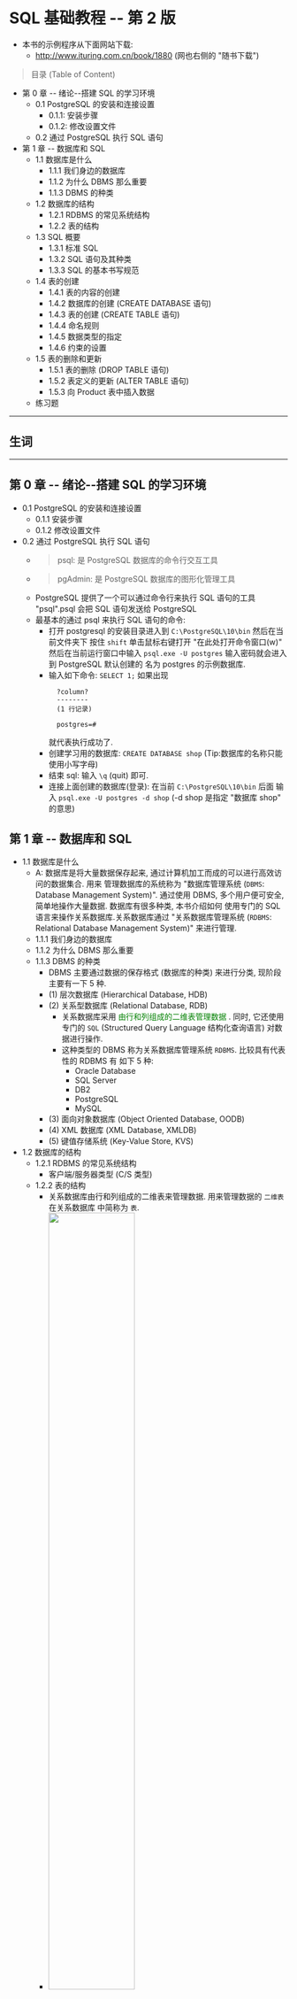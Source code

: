 # SQL 基础教程 -- 第 2 版
- 本书的示例程序从下面网站下载:
    + http://www.ituring.com.cn/book/1880 (网也右侧的 "随书下载")

> 目录 (Table of Content)
- 第 0 章 -- 绪论--搭建 SQL 的学习环境
    + 0.1 PostgreSQL 的安装和连接设置
        - 0.1.1: 安装步骤
        - 0.1.2: 修改设置文件 
    - 0.2 通过 PostgreSQL 执行 SQL 语句    
- 第 1 章 -- 数据库和 SQL
    + 1.1 数据库是什么
        + 1.1.1 我们身边的数据库
        + 1.1.2 为什么 DBMS 那么重要
        + 1.1.3 DBMS 的种类
    + 1.2 数据库的结构
        + 1.2.1 RDBMS 的常见系统结构
        + 1.2.2 表的结构
    + 1.3 SQL 概要
        + 1.3.1 标准 SQL
        + 1.3.2 SQL 语句及其种类
        + 1.3.3 SQL 的基本书写规范
    + 1.4 表的创建
        + 1.4.1 表的内容的创建
        + 1.4.2 数据库的创建 (CREATE DATABASE 语句) 
        + 1.4.3 表的创建 (CREATE TABLE 语句)
        + 1.4.4 命名规则
        + 1.4.5 数据类型的指定
        + 1.4.6 约束的设置
    + 1.5 表的删除和更新
        + 1.5.1 表的删除 (DROP TABLE 语句)
        + 1.5.2 表定义的更新 (ALTER TABLE 语句)
        + 1.5.3 向 Product 表中插入数据
    + 练习题  

---

## 生词

---

## 第 0 章 -- 绪论--搭建 SQL 的学习环境
- 0.1 PostgreSQL 的安装和连接设置
    + 0.1.1 安装步骤
    + 0.1.2 修改设置文件 
- 0.2 通过 PostgreSQL 执行 SQL 语句 
    + > psql: 是 PostgreSQL 数据库的命令行交互工具
    + > pgAdmin: 是 PostgreSQL 数据库的图形化管理工具
    + PostgreSQL 提供了一个可以通过命令行来执行 SQL 语句的工具 "psql".psql 会把 
      SQL 语句发送给 PostgreSQL
    + 最基本的通过 psql 来执行 SQL 语句的命令:
        - 打开 postgresql 的安装目录进入到 `C:\PostgreSQL\10\bin` 然后在当前文件夹下
          按住 `shift` 单击鼠标右键打开 "在此处打开命令窗口(w)" 然后在当前运行窗口中输入
          `psql.exe -U postgres` 输入密码就会进入到 PostgreSQL 默认创建的 名为
          postgres 的示例数据库.
        - 输入如下命令: `SELECT 1;` 如果出现 
          ```
            ?column?
            --------
            (1 行记录)

            postgres=#
          ```
          就代表执行成功了.
        - 创建学习用的数据库: `CREATE DATABASE shop` (Tip:数据库的名称只能使用小写字母)
        - 结束 sql: 输入 `\q` (quit) 即可.
        - 连接上面创建的数据库(登录): 在当前 `C:\PostgreSQL\10\bin` 后面 输入 
          `psql.exe -U postgres -d shop`  (-d shop 是指定 "数据库 shop" 的意思)

## 第 1 章 -- 数据库和 SQL
- 1.1 数据库是什么
    + A: 数据库是将大量数据保存起来, 通过计算机加工而成的可以进行高效访问的数据集合. 用来
      管理数据库的系统称为 "数据库管理系统 (`DBMS`: Database Management System)". 
      通过使用 DBMS, 多个用户便可安全, 简单地操作大量数据. 数据库有很多种类, 本书介绍如何
      使用专门的 SQL 语言来操作关系数据库.关系数据库通过 "关系数据库管理系统 (`RDBMS`: 
      Relational Database Management System)" 来进行管理.  
    + 1.1.1 我们身边的数据库
    + 1.1.2 为什么 DBMS 那么重要
    + 1.1.3 DBMS 的种类
        - DBMS 主要通过数据的保存格式 (数据库的种类) 来进行分类, 现阶段主要有一下 5 种.
        - (1) 层次数据库 (Hierarchical Database, HDB) 
        - (2) 关系型数据库 (Relational Database, RDB)
            + 关系数据库采用 <span style="color: green"> 由行和列组成的二维表管理数据
              </span>. 同时, 它还使用专门的 `SQL` (Structured Query Language 
              结构化查询语言) 对数据进行操作.
            + 这种类型的 DBMS 称为关系数据库管理系统 `RDBMS`. 比较具有代表性的 RDBMS 有
              如下 5 种:
                - Oracle Database
                - SQL Server
                - DB2
                - PostgreSQL
                - MySQL  
        - (3) 面向对象数据库 (Object Oriented Database, OODB)
        - (4) XML 数据库 (XML Database, XMLDB)
        - (5) 键值存储系统 (Key-Value Store, KVS)
- 1.2 数据库的结构
    + 1.2.1 RDBMS 的常见系统结构
        - 客户端/服务器类型 (C/S 类型)
    + 1.2.2 表的结构
        - 关系数据库由行和列组成的二维表来管理数据. 用来管理数据的 `二维表` 在关系数据库
          中简称为 `表`. 
        - <img src="../images/1-5.png" style="width: 60%;">  
        - 根据 SQL 语句的内容返回的数据同样必须是二维表的形式. 这也是关系数据库的特征之一.
        - 表的 `列 (column 垂直方向)` 称为 `字段 (filed)`
        - 表的 `行 (row 水平方向)` 称为 `记录 (record)`. 
        - `关系数据库必须一行为单位进行数据读写.`  
- 1.3 SQL 概要
    + 1.3.1 标准 SQL
        - SQL 是用来操作关系数据库的语言. 它原来是为了**提高数据库查询效率**而开发的语言, 
          但是现在不仅可以进行数据查询, 就连数据的**插入**和**删除**等操作也基本上都可以
          通过 SQL 来完成了.
        - 国际标准化组织 (ISO) 为 SQL 制定了相应的标准, 以此为基准的 SQL 称为 `标准SQL`  
    + 1.3.2 SQL 语句及其种类
        - SQL 用 `关键字`, `表名`, `列名` 等组合而成的一条语句 (SQL 语句) 来比描述操作
          的内容. 关键字是指那些含义或使用方法已实现定义好的英语单词, 存在包含 "对标进行
          查询" 或者 "参考这个表" 等各种意义的关键字. 根据对 RDBMS 赋予的指令种类的不同,
          SQL 语句可以分为以下 3 类.
            + (1) `DDL` (Data Definition Language, 数据定义) 用来 "创建" 或 "删除"
              存储数据用的数据库以及数据库中的表等对象. DDL 包含以下几种指令:
                - <span style="color: green">CREATE</span> : 创建数据库和表等对象 
                - <span style="color: green">DROP</span> : 删除数据库和表等对象
                - <span style="color: green">ALTER</span> : 修改数据库和表等对象的结构
            + (2) `DML` (Data Manipulation Language, 数据操纵语言) 用来 "查询" 或
              "变更" 表中的记录. DML 包含以下几种指令.
                - <span style="color: green">SELECT</span> : 查询表中的数据
                - <span style="color: green">INSERT</span> : 向表中插入新数据
                - <span style="color: green">UPDATE</span> : 更新表中的数据
                - <span style="color: green">DELETE</span> : 删除表中的数据
            + (3) `DCL` (Data Control Language, 数据控制语言) 用来确认或者取消对数据
              库中的数据进行的变更. 除此之外, 还可以对 RDBMS 的用户
    + 1.3.3 SQL 的基本书写规范
        - 本书 SQL 书写规范
            - (1) 关键字大写 (Tip: sql 语法上来讲, 关键字不区分大小写)
            - (2) 表名的首字母大写
            - (3) 其余 (列名等) 小写
- 1.4 表的创建
    + 1.4.1 表的内容的创建
    + 1.4.2 数据库的创建 (CREATE DATABASE 语句) 
        - `CREATE DATABASE shop`
    + 1.4.3 表的创建 (CREATE TABLE 语句)
        - ```sql
            # 代码清单 1-2 创建 Product 表的 CREATE TABLE 语句
            CREATE TABLE Product
            (product_id      CHAR(4)      NOT NULL,
            product_name    VARCHAR(100) NOT NULL,
            product_type    VARCHAR(32)  NOT NULL,
            sale_price      INTEGER ,
            purchase_price  INTEGER ,
            regist_date     DATE ,
            PRIMARY KEY (product_id));
          ```
    + 1.4.4 命名规则
    + 1.4.5 数据类型的指定
    + 1.4.6 约束的设置
- 1.5 表的删除和更新
    + 1.5.1 表的删除 (DROP TABLE 语句)
        - 删除 Product 表: `DROP TABLE Product;`
    + 1.5.2 表定义的更新 (ALTER TABLE 语句)
        - 变更表定义的 `ALTER TABLE 语句` 
        - (1) 首先是添加列时使用的语法: 
            + 语法 1-4 添加列的 ALTER TABLE 语句
                - `ALTER TABLE <表名> ADD COLUMN <列的定义>;`
            + 代码清单 1-4 添加一列可以存储 100 位的可变长字符串的 product_name_pinyin 列
            + **DB2, PostgreSQL, MySQL**
                - > `ALTER TABLE Product ADD COLUMN product_name_pinyin VARCHAR(100);`
            + **Oracle**
                - > `ALTER TABLE Product ADD (product_name_pinyin VARCHAR(100));`
            + **SQL Server**
                - > `ALTER TABLE Product ADD product_name_pinyin VARCHAR(100);`  
        - (2) 反之, 删除表中某列使用的语法如下所示:
            + 语法 1-5 删除列的 ALTER TABLE 语句
                - `ALTER TABLE <表名> DROP COLUMN <列名>;`  
                - 特定的 SQL : `Oracle` 中不用写 COLUMN...... 详细见 P39 
            + 代码清单 1-5 删除 product_name_pinyin 列
            + **SQL Server, DB2, PostgreSQL, MySQL**  
                - `ALTER TABLE Product DROP COLUMN product_name_pinyin;`
            + **Oracle**
                - `ALTER TABLE Product DROP (product_name_pinyin);`             
    + 1.5.3 向 Product 表中插入数据
        - 代码清单 1-6 向 Product 表中插入数据的 SQL 语句
        - **SQL Server, PostgreSQL**
            + ```sql
                -- DML 插入数据

              ```
    + 专栏: 变更表名
        - 代码清单 1-A 变更表名
            +           
- 练习题    
